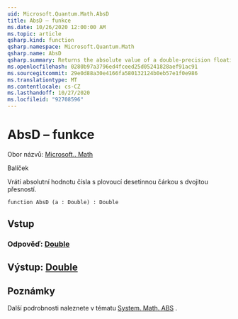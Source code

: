 ```yaml
---
uid: Microsoft.Quantum.Math.AbsD
title: AbsD – funkce
ms.date: 10/26/2020 12:00:00 AM
ms.topic: article
qsharp.kind: function
qsharp.namespace: Microsoft.Quantum.Math
qsharp.name: AbsD
qsharp.summary: Returns the absolute value of a double-precision floating-point number.
ms.openlocfilehash: 0280b97a3796ed4fceed25d05241828aef91ac91
ms.sourcegitcommit: 29e0d88a30e4166fa580132124b0eb57e1f0e986
ms.translationtype: MT
ms.contentlocale: cs-CZ
ms.lasthandoff: 10/27/2020
ms.locfileid: "92708596"
---
```

# <a name="absd-function"></a>AbsD – funkce

Obor názvů: [Microsoft.. Math](xref:Microsoft.Quantum.Math)

Balíček [](https://nuget.org/packages/)


Vrátí absolutní hodnotu čísla s plovoucí desetinnou čárkou s dvojitou přesností.

```qsharp
function AbsD (a : Double) : Double
```


## <a name="input"></a>Vstup

### <a name="a--double"></a>Odpověď: [Double](xref:microsoft.quantum.lang-ref.double)





## <a name="output--double"></a>Výstup: [Double](xref:microsoft.quantum.lang-ref.double)



## <a name="remarks"></a>Poznámky

Další podrobnosti naleznete v tématu [System. Math. ABS](https://docs.microsoft.com/dotnet/api/system.math.abs) .